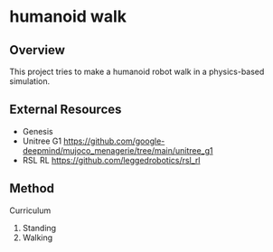 # humanoid walk

## Overview

This project tries to make a humanoid robot walk in a physics-based simulation.


## External Resources

- Genesis
- Unitree G1 https://github.com/google-deepmind/mujoco_menagerie/tree/main/unitree_g1
- RSL RL https://github.com/leggedrobotics/rsl_rl

## Method

Curriculum
1. Standing
2. Walking

